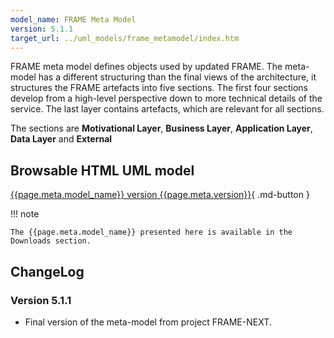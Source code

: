 ```yaml
---
model_name: FRAME Meta Model
version: 5.1.1
target_url: ../uml_models/frame_metamodel/index.htm
---
```


FRAME meta model defines objects used by updated FRAME. The meta-model has a different structuring than the final views of the architecture, it structures the FRAME artefacts into five sections. The first four sections develop from a high-level perspective down to more technical details of the service. The last layer contains artefacts, which are relevant for all sections. 

The sections are __Motivational Layer__, __Business Layer__, __Application Layer__, __Data Layer__ and __External__


## Browsable HTML UML model

[{{page.meta.model_name}} version {{page.meta.version}}]({{page.meta.target_url}}){ .md-button }

!!! note

    The {{page.meta.model_name}} presented here is available in the Downloads section.

## ChangeLog

### Version 5.1.1

- Final version of the meta-model from project FRAME-NEXT.

